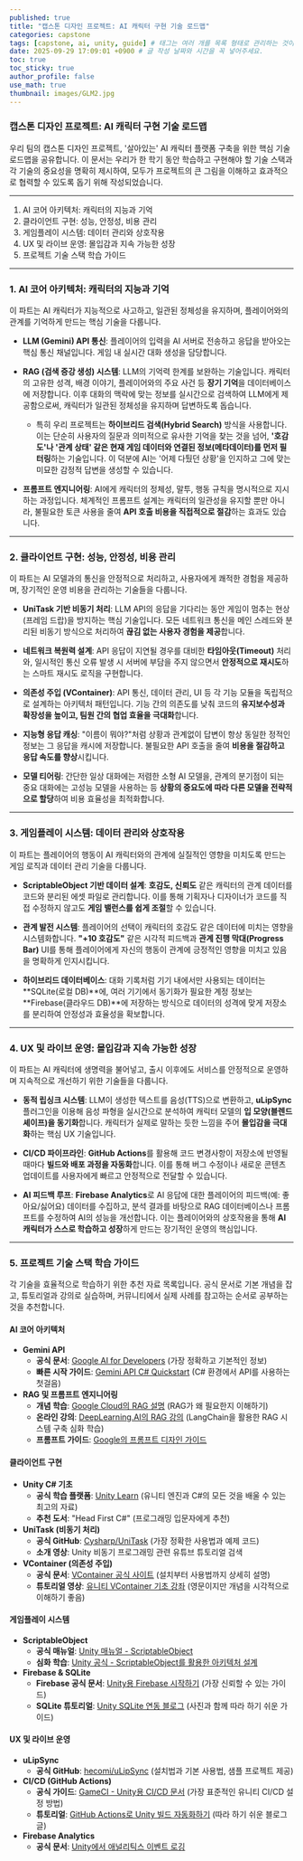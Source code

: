 ```yaml
---
published: true
title: "캡스톤 디자인 프로젝트: AI 캐릭터 구현 기술 로드맵"
categories: capstone
tags: [capstone, ai, unity, guide] # 태그는 여러 개를 목록 형태로 관리하는 것이 좋습니다.
date: 2025-09-29 17:09:01 +0900 # 글 작성 날짜와 시간을 꼭 넣어주세요.
toc: true
toc_sticky: true
author_profile: false
use_math: true 
thumbnail: images/GLM2.jpg
---
```


### 캡스톤 디자인 프로젝트: AI 캐릭터 구현 기술 로드맵

우리 팀의 캡스톤 디자인 프로젝트, '살아있는' AI 캐릭터 플랫폼 구축을 위한 핵심 기술 로드맵을 공유합니다. 이 문서는 우리가 한 학기 동안 학습하고 구현해야 할 기술 스택과 각 기술의 중요성을 명확히 제시하여, 모두가 프로젝트의 큰 그림을 이해하고 효과적으로 협력할 수 있도록 돕기 위해 작성되었습니다.

-----

1.  AI 코어 아키텍처: 캐릭터의 지능과 기억
2.  클라이언트 구현: 성능, 안정성, 비용 관리
3.  게임플레이 시스템: 데이터 관리와 상호작용
4.  UX 및 라이브 운영: 몰입감과 지속 가능한 성장
5.  프로젝트 기술 스택 학습 가이드

-----

### 1\. AI 코어 아키텍처: 캐릭터의 지능과 기억

이 파트는 AI 캐릭터가 지능적으로 사고하고, 일관된 정체성을 유지하며, 플레이어와의 관계를 기억하게 만드는 핵심 기술을 다룹니다.

  * **LLM (Gemini) API 통신**: 플레이어의 입력을 AI 서버로 전송하고 응답을 받아오는 핵심 통신 채널입니다. 게임 내 실시간 대화 생성을 담당합니다.

  * **RAG (검색 증강 생성) 시스템**: LLM의 기억력 한계를 보완하는 기술입니다. 캐릭터의 고유한 성격, 배경 이야기, 플레이어와의 주요 사건 등 **장기 기억**을 데이터베이스에 저장합니다. 이후 대화의 맥락에 맞는 정보를 실시간으로 검색하여 LLM에게 제공함으로써, 캐릭터가 일관된 정체성을 유지하며 답변하도록 돕습니다.

      * 특히 우리 프로젝트는 **하이브리드 검색(Hybrid Search)** 방식을 사용합니다. 이는 단순히 사용자의 질문과 의미적으로 유사한 기억을 찾는 것을 넘어, **'호감도'나 '관계 상태' 같은 현재 게임 데이터와 연결된 정보(메타데이터)를 먼저 필터링**하는 기술입니다. 이 덕분에 AI는 '어제 다퉜던 상황'을 인지하고 그에 맞는 미묘한 감정적 답변을 생성할 수 있습니다.

  * **프롬프트 엔지니어링**: AI에게 캐릭터의 정체성, 말투, 행동 규칙을 명시적으로 지시하는 과정입니다. 체계적인 프롬프트 설계는 캐릭터의 일관성을 유지할 뿐만 아니라, 불필요한 토큰 사용을 줄여 **API 호출 비용을 직접적으로 절감**하는 효과도 있습니다.

-----

### 2\. 클라이언트 구현: 성능, 안정성, 비용 관리

이 파트는 AI 모델과의 통신을 안정적으로 처리하고, 사용자에게 쾌적한 경험을 제공하며, 장기적인 운영 비용을 관리하는 기술들을 다룹니다.

  * **UniTask 기반 비동기 처리**: LLM API의 응답을 기다리는 동안 게임이 멈추는 현상(프레임 드랍)을 방지하는 핵심 기술입니다. 모든 네트워크 통신을 메인 스레드와 분리된 비동기 방식으로 처리하여 **끊김 없는 사용자 경험을 제공**합니다.

  * **네트워크 복원력 설계**: API 응답이 지연될 경우를 대비한 **타임아웃(Timeout)** 처리와, 일시적인 통신 오류 발생 시 서버에 부담을 주지 않으면서 **안정적으로 재시도**하는 스마트 재시도 로직을 구현합니다.

  * **의존성 주입 (VContainer)**: API 통신, 데이터 관리, UI 등 각 기능 모듈을 독립적으로 설계하는 아키텍처 패턴입니다. 기능 간의 의존도를 낮춰 코드의 **유지보수성과 확장성을 높이고, 팀원 간의 협업 효율을 극대화**합니다.

  * **지능형 응답 캐싱**: "이름이 뭐야?"처럼 상황과 관계없이 답변이 항상 동일한 정적인 정보는 그 응답을 캐시에 저장합니다. 불필요한 API 호출을 줄여 **비용을 절감하고 응답 속도를 향상**시킵니다.

  * **모델 티어링**: 간단한 일상 대화에는 저렴한 소형 AI 모델을, 관계의 분기점이 되는 중요 대화에는 고성능 모델을 사용하는 등 **상황의 중요도에 따라 다른 모델을 전략적으로 할당**하여 비용 효율성을 최적화합니다.

-----

### 3\. 게임플레이 시스템: 데이터 관리와 상호작용

이 파트는 플레이어의 행동이 AI 캐릭터와의 관계에 실질적인 영향을 미치도록 만드는 게임 로직과 데이터 관리 기술을 다룹니다.

  * **ScriptableObject 기반 데이터 설계**: **호감도, 신뢰도** 같은 캐릭터의 관계 데이터를 코드와 분리된 에셋 파일로 관리합니다. 이를 통해 기획자나 디자이너가 코드를 직접 수정하지 않고도 **게임 밸런스를 쉽게 조절**할 수 있습니다.

  * **관계 발전 시스템**: 플레이어의 선택이 캐릭터의 호감도 같은 데이터에 미치는 영향을 시스템화합니다. **"+10 호감도"** 같은 시각적 피드백과 **관계 진행 막대(Progress Bar)** UI를 통해 플레이어에게 자신의 행동이 관계에 긍정적인 영향을 미치고 있음을 명확하게 인지시킵니다.

  * **하이브리드 데이터베이스**: 대화 기록처럼 기기 내에서만 사용되는 데이터는 \*\*SQLite(로컬 DB)\*\*에, 여러 기기에서 동기화가 필요한 계정 정보는 \*\*Firebase(클라우드 DB)\*\*에 저장하는 방식으로 데이터의 성격에 맞게 저장소를 분리하여 안정성과 효율성을 확보합니다.

-----

### 4\. UX 및 라이브 운영: 몰입감과 지속 가능한 성장

이 파트는 AI 캐릭터에 생명력을 불어넣고, 출시 이후에도 서비스를 안정적으로 운영하며 지속적으로 개선하기 위한 기술들을 다룹니다.

  * **동적 립싱크 시스템**: LLM이 생성한 텍스트를 음성(TTS)으로 변환하고, **uLipSync** 플러그인을 이용해 음성 파형을 실시간으로 분석하여 캐릭터 모델의 **입 모양(블렌드 셰이프)을 동기화**합니다. 캐릭터가 실제로 말하는 듯한 느낌을 주어 **몰입감을 극대화**하는 핵심 UX 기술입니다.

  * **CI/CD 파이프라인**: **GitHub Actions**를 활용해 코드 변경사항이 저장소에 반영될 때마다 **빌드와 배포 과정을 자동화**합니다. 이를 통해 버그 수정이나 새로운 콘텐츠 업데이트를 사용자에게 빠르고 안정적으로 전달할 수 있습니다.

  * **AI 피드백 루프**: **Firebase Analytics**로 AI 응답에 대한 플레이어의 피드백(예: 좋아요/싫어요) 데이터를 수집하고, 분석 결과를 바탕으로 RAG 데이터베이스나 프롬프트를 수정하여 AI의 성능을 개선합니다. 이는 플레이어와의 상호작용을 통해 **AI 캐릭터가 스스로 학습하고 성장**하게 만드는 장기적인 운영의 핵심입니다.

-----

### 5\. 프로젝트 기술 스택 학습 가이드

각 기술을 효율적으로 학습하기 위한 추천 자료 목록입니다. 공식 문서로 기본 개념을 잡고, 튜토리얼과 강의로 실습하며, 커뮤니티에서 실제 사례를 참고하는 순서로 공부하는 것을 추천합니다.

#### **AI 코어 아키텍처**

  * **Gemini API**
      * **공식 문서**: [Google AI for Developers](https://ai.google.dev/docs) (가장 정확하고 기본적인 정보)
      * **빠른 시작 가이드**: [Gemini API C\# Quickstart](https://www.google.com/search?q=https://ai.google.dev/docs/csharp_quickstart) (C\# 환경에서 API를 사용하는 첫걸음)
  * **RAG 및 프롬프트 엔지니어링**
      * **개념 학습**: [Google Cloud의 RAG 설명](https://cloud.google.com/use-cases/retrieval-augmented-generation?hl=ko) (RAG가 왜 필요한지 이해하기)
      * **온라인 강의**: [DeepLearning.AI의 RAG 강의](https://www.deeplearning.ai/short-courses/langchain-for-llm-application-development/) (LangChain을 활용한 RAG 시스템 구축 심화 학습)
      * **프롬프트 가이드**: [Google의 프롬프트 디자인 가이드](https://www.google.com/search?q=https://cloud.google.com/vertex-ai/docs/generative-ai/learn/prompt-design)

#### **클라이언트 구현**

  * **Unity C\# 기초**
      * **공식 학습 플랫폼**: [Unity Learn](https://learn.unity.com/) (유니티 엔진과 C\#의 모든 것을 배울 수 있는 최고의 자료)
      * **추천 도서**: "Head First C\#" (프로그래밍 입문자에게 추천)
  * **UniTask (비동기 처리)**
      * **공식 GitHub**: [Cysharp/UniTask](https://github.com/Cysharp/UniTask) (가장 정확한 사용법과 예제 코드)
      * **소개 영상**: Unity 비동기 프로그래밍 관련 유튜브 튜토리얼 검색
  * **VContainer (의존성 주입)**
      * **공식 문서**: [VContainer 공식 사이트](https://vcontainer.hadashikick.jp/) (설치부터 사용법까지 상세히 설명)
      * **튜토리얼 영상**: [유니티 VContainer 기초 강좌](https://www.youtube.com/watch?v=17U3bLkFgEU) (영문이지만 개념을 시각적으로 이해하기 좋음)

#### **게임플레이 시스템**

  * **ScriptableObject**
      * **공식 매뉴얼**: [Unity 매뉴얼 - ScriptableObject](https://docs.unity3d.com/kr/current/Manual/class-ScriptableObject.html)
      * **심화 학습**: [Unity 공식 - ScriptableObject를 활용한 아키텍처 설계](https://unity.com/how-to/architect-game-code-scriptable-objects)
  * **Firebase & SQLite**
      * **Firebase 공식 문서**: [Unity용 Firebase 시작하기](https://firebase.google.com/docs/unity/setup?hl=ko) (가장 신뢰할 수 있는 가이드)
      * **SQLite 튜토리얼**: [Unity SQLite 연동 블로그](https://wergia.tistory.com/177) (사진과 함께 따라 하기 쉬운 가이드)

#### **UX 및 라이브 운영**

  * **uLipSync**
      * **공식 GitHub**: [hecomi/uLipSync](https://github.com/hecomi/uLipSync) (설치법과 기본 사용법, 샘플 프로젝트 제공)
  * **CI/CD (GitHub Actions)**
      * **공식 가이드**: [GameCI - Unity용 CI/CD 문서](https://game.ci/docs/) (가장 표준적인 유니티 CI/CD 설정 방법)
      * **튜토리얼**: [GitHub Actions로 Unity 빌드 자동화하기](https://dev.to/virtualmaker/automating-unity-builds-with-github-actions-1inf) (따라 하기 쉬운 블로그 글)
  * **Firebase Analytics**
      * **공식 문서**: [Unity에서 애널리틱스 이벤트 로깅](https://firebase.google.com/docs/analytics/unity/events?hl=ko)